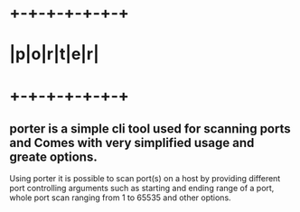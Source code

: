 # +-+-+-+-+-+-+<br>
# |p|o|r|t|e|r|<br>
# +-+-+-+-+-+-+<br>

**porter** is a simple cli tool used for scanning ports and Comes 
with very simplified usage and greate options.
---

Using porter it is possible to scan port(s) on a host by providing
different port controlling arguments such as starting and ending range of
a port, whole port scan ranging from 1 to 65535 and other options.

